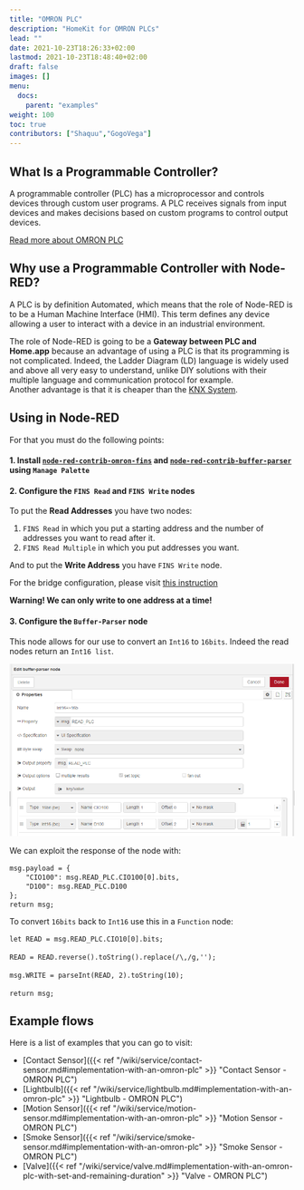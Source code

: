 ```yaml
---
title: "OMRON PLC"
description: "HomeKit for OMRON PLCs"
lead: ""
date: 2021-10-23T18:26:33+02:00
lastmod: 2021-10-23T18:48:40+02:00
draft: false
images: []
menu:
  docs:
    parent: "examples"
weight: 100
toc: true
contributors: ["Shaquu","GogoVega"]
---
```


## What Is a Programmable Controller?

A programmable controller (PLC) has a microprocessor and controls devices through custom user programs.
A PLC receives signals from input devices and makes decisions based on custom programs to control output devices.

[Read more about OMRON PLC](https://www.ia.omron.com/support/guide/26/introduction.html)

## Why use a Programmable Controller with Node-RED?

A PLC is by definition Automated, which means that the role of Node-RED is to be a Human Machine Interface (HMI).
This term defines any device allowing a user to interact with a device in an industrial environment.

The role of Node-RED is going to be a **Gateway between PLC and Home.app** because an advantage of using a PLC is that its programming is not complicated. Indeed, the Ladder Diagram (LD) language is widely used and above all very easy to understand, unlike DIY solutions with their multiple language and communication protocol for example.\
Another advantage is that it is cheaper than the [KNX System](https://www.knx.org/knx-en/for-professionals/What-is-KNX/A-brief-introduction/index.php).

## Using in Node-RED

For that you must do the following points:

#### 1. Install [`node-red-contrib-omron-fins`](https://github.com/Steve-Mcl/node-red-contrib-omron-fins) and [`node-red-contrib-buffer-parser`](https://github.com/Steve-Mcl/node-red-contrib-buffer-parser) using `Manage Palette`

#### 2. Configure the `FINS Read` and `FINS Write` nodes

To put the **Read Addresses** you have two nodes:
  1. `FINS Read` in which you put a starting address and the number of addresses you want to read after it.
  2. `FINS Read Multiple` in which you put addresses you want.

And to put the **Write Address** you have `FINS Write` node.

For the bridge configuration, please visit [this instruction](https://github.com/Steve-Mcl/node-red-contrib-omron-fins#a-working-example)

**Warning! We can only write to one address at a time!**

#### 3. Configure the `Buffer-Parser` node

This node allows for our use to convert an `Int16` to `16bits`. Indeed the read nodes return an `Int16 list`.

![Buffer Parser Example](omron_plc_buffer_parser_example.png)

We can exploit the response of the node with:

```
msg.payload = {
    "CIO100": msg.READ_PLC.CIO100[0].bits,
    "D100": msg.READ_PLC.D100
};
return msg;
```

To convert `16bits` back to `Int16` use this in a `Function` node:

```
let READ = msg.READ_PLC.CIO10[0].bits;

READ = READ.reverse().toString().replace(/\,/g,'');

msg.WRITE = parseInt(READ, 2).toString(10);

return msg;
```

## Example flows

Here is a list of examples that you can go to visit:

- [Contact Sensor]({{< ref "/wiki/service/contact-sensor.md#implementation-with-an-omron-plc" >}} "Contact Sensor - OMRON PLC")
- [Lightbulb]({{< ref "/wiki/service/lightbulb.md#implementation-with-an-omron-plc" >}} "Lightbulb - OMRON PLC")
- [Motion Sensor]({{< ref "/wiki/service/motion-sensor.md#implementation-with-an-omron-plc" >}} "Motion Sensor - OMRON PLC")
- [Smoke Sensor]({{< ref "/wiki/service/smoke-sensor.md#implementation-with-an-omron-plc" >}} "Smoke Sensor - OMRON PLC")
- [Valve]({{< ref "/wiki/service/valve.md#implementation-with-an-omron-plc-with-set-and-remaining-duration" >}} "Valve - OMRON PLC")
